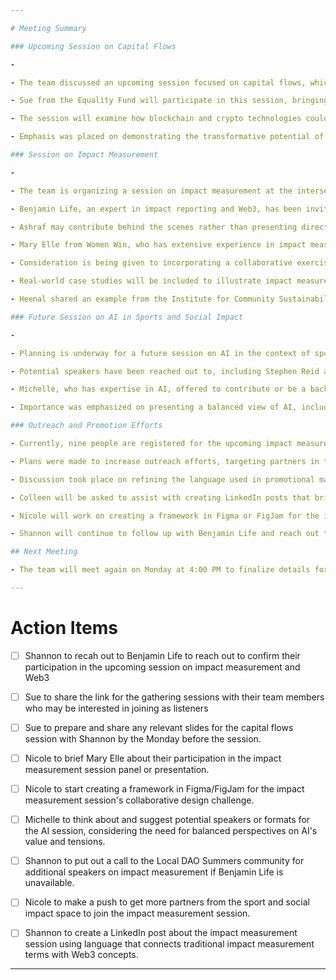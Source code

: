 ```yaml
---

# Meeting Summary

### Upcoming Session on Capital Flows

-  

- The team discussed an upcoming session focused on capital flows, which will explore how funds are distributed from organizations to grassroots communities.

- Sue from the Equality Fund will participate in this session, bringing their perspective on the challenges and opportunities in the current funding landscape.

- The session will examine how blockchain and crypto technologies could address barriers in traditional funding models.

- Emphasis was placed on demonstrating the transformative potential of Web3 technologies in the funding space, as many in traditional finance struggle to see the need for change.

### Session on Impact Measurement

-  

- The team is organizing a session on impact measurement at the intersection of sports, social impact, and Web3 technologies.

- Benjamin Life, an expert in impact reporting and Web3, has been invited to speak at the session.

- Ashraf may contribute behind the scenes rather than presenting directly.

- Mary Elle from Women Win, who has extensive experience in impact measurement in the sport for social change space, will be invited to join the panel.

- Consideration is being given to incorporating a collaborative exercise using Figma or FigJam to engage participants in applying impact measurement concepts to sports projects.

- Real-world case studies will be included to illustrate impact measurement in practice.

- Heenal shared an example from the Institute for Community Sustainability in London, where they are looking to create a hypercert to showcase the impact of their Repair Cafe events. This could be shared as a case study to spark participants' imaginations.

### Future Session on AI in Sports and Social Impact

-  

- Planning is underway for a future session on AI in the context of sports and social impact.

- Potential speakers have been reached out to, including Stephen Reid and Kim Robins, though responses are pending.

- Michelle, who has expertise in AI, offered to contribute or be a backup speaker if needed.

- Importance was emphasized on presenting a balanced view of AI, including its potential benefits and ethical considerations.

### Outreach and Promotion Efforts

- Currently, nine people are registered for the upcoming impact measurement session, mostly team members.

- Plans were made to increase outreach efforts, targeting partners in the sport and social impact space.

- Discussion took place on refining the language used in promotional materials to make the topic more accessible and appealing to a broader audience.

- Colleen will be asked to assist with creating LinkedIn posts that bridge traditional impact measurement language with Web3 concepts.

- Nicole will work on creating a framework in Figma or FigJam for the interactive portion of the impact measurement session.

- Shannon will continue to follow up with Benjamin Life and reach out to the Local DAO Summers community for additional speakers if needed.

## Next Meeting

- The team will meet again on Monday at 4:00 PM to finalize details for the upcoming session.

---
```


# Action Items

- [ ] Shannon to recah out to Benjamin Life to reach out to confirm their participation in the upcoming session on impact measurement and Web3 

- [ ] Sue to share the link for the gathering sessions with their team members who may be interested in joining as listeners

- [ ] Sue to prepare and share any relevant slides for the capital flows session with Shannon by the Monday before the session.

- [ ] Nicole to brief Mary Elle about their participation in the impact measurement session panel or presentation.

- [ ] Nicole to start creating a framework in Figma/FigJam for the impact measurement session's collaborative design challenge.

- [ ] Michelle to think about and suggest potential speakers or formats for the AI session, considering the need for balanced perspectives on AI's value and tensions.

- [ ] Shannon to put out a call to the Local DAO Summers community for additional speakers on impact measurement if Benjamin Life is unavailable.

- [ ] Nicole to make a push to get more partners from the sport and social impact space to join the impact measurement session.

- [ ] Shannon to create a LinkedIn post about the impact measurement session using language that connects traditional impact measurement terms with Web3 concepts.

---

# 